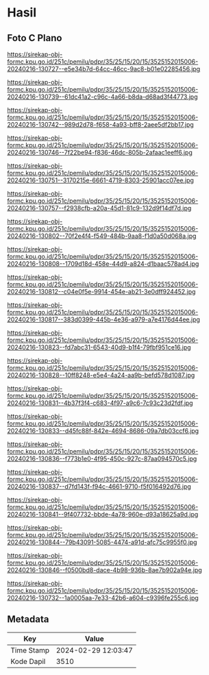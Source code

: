 # Hasil

## Foto C Plano

https://sirekap-obj-formc.kpu.go.id/251c/pemilu/pdpr/35/25/15/20/15/3525152015006-20240216-130727--e5e34b7d-64cc-46cc-9ac8-b01e02285456.jpg

https://sirekap-obj-formc.kpu.go.id/251c/pemilu/pdpr/35/25/15/20/15/3525152015006-20240216-130739--61dc41a2-c96c-4a66-b8da-d68ad3f44773.jpg

https://sirekap-obj-formc.kpu.go.id/251c/pemilu/pdpr/35/25/15/20/15/3525152015006-20240216-130742--989d2d78-f658-4a93-bff8-2aee5df2bb17.jpg

https://sirekap-obj-formc.kpu.go.id/251c/pemilu/pdpr/35/25/15/20/15/3525152015006-20240216-130746--7f22be94-f836-46dc-805b-2afaac1eeff6.jpg

https://sirekap-obj-formc.kpu.go.id/251c/pemilu/pdpr/35/25/15/20/15/3525152015006-20240216-130751--3170215e-6661-4719-8303-25901acc07ee.jpg

https://sirekap-obj-formc.kpu.go.id/251c/pemilu/pdpr/35/25/15/20/15/3525152015006-20240216-130757--f2938cfb-a20a-45d1-81c9-132d9f14df7d.jpg

https://sirekap-obj-formc.kpu.go.id/251c/pemilu/pdpr/35/25/15/20/15/3525152015006-20240216-130802--70f2e4f4-f549-484b-9aa8-f1d0a50d068a.jpg

https://sirekap-obj-formc.kpu.go.id/251c/pemilu/pdpr/35/25/15/20/15/3525152015006-20240216-130808--1709d18d-458e-44d9-a824-d1baac578ad4.jpg

https://sirekap-obj-formc.kpu.go.id/251c/pemilu/pdpr/35/25/15/20/15/3525152015006-20240216-130812--c04e0f5e-9914-454e-ab21-3e0dff924452.jpg

https://sirekap-obj-formc.kpu.go.id/251c/pemilu/pdpr/35/25/15/20/15/3525152015006-20240216-130817--383d0399-445b-4e36-a979-a7e4176d44ee.jpg

https://sirekap-obj-formc.kpu.go.id/251c/pemilu/pdpr/35/25/15/20/15/3525152015006-20240216-130823--fd7abc31-6543-40d9-b1f4-79fbf951ce16.jpg

https://sirekap-obj-formc.kpu.go.id/251c/pemilu/pdpr/35/25/15/20/15/3525152015006-20240216-130828--10ff8248-e5e4-4a24-aa9b-befd578d1087.jpg

https://sirekap-obj-formc.kpu.go.id/251c/pemilu/pdpr/35/25/15/20/15/3525152015006-20240216-130831--4b37f3f4-c683-4f97-a9c6-7c93c23d2fdf.jpg

https://sirekap-obj-formc.kpu.go.id/251c/pemilu/pdpr/35/25/15/20/15/3525152015006-20240216-130833--d45fc88f-842e-4694-8686-09a7db03ccf6.jpg

https://sirekap-obj-formc.kpu.go.id/251c/pemilu/pdpr/35/25/15/20/15/3525152015006-20240216-130836--f773b1e0-4f95-450c-927c-87aa094570c5.jpg

https://sirekap-obj-formc.kpu.go.id/251c/pemilu/pdpr/35/25/15/20/15/3525152015006-20240216-130837--d7fd143f-f94c-4661-9710-f5f016492d76.jpg

https://sirekap-obj-formc.kpu.go.id/251c/pemilu/pdpr/35/25/15/20/15/3525152015006-20240216-130841--9f407732-bbde-4a78-960e-d93a18625a9d.jpg

https://sirekap-obj-formc.kpu.go.id/251c/pemilu/pdpr/35/25/15/20/15/3525152015006-20240216-130844--79b43091-5085-4474-a91d-afc75c9955f0.jpg

https://sirekap-obj-formc.kpu.go.id/251c/pemilu/pdpr/35/25/15/20/15/3525152015006-20240216-130846--f0500bd8-dace-4b98-936b-8ae7b902a94e.jpg

https://sirekap-obj-formc.kpu.go.id/251c/pemilu/pdpr/35/25/15/20/15/3525152015006-20240216-130732--1a0005aa-7e33-42b6-a604-c9396fe255c6.jpg


## Metadata

| Key        | Value               |
| ---------- | ------------------- |
| Time Stamp | 2024-02-29 12:03:47 |
| Kode Dapil | 3510                |



